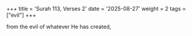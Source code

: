 +++
title = 'Surah 113, Verses 2'
date = '2025-08-27'
weight = 2
tags = ["evil"]
+++

from the evil of whatever He has created,